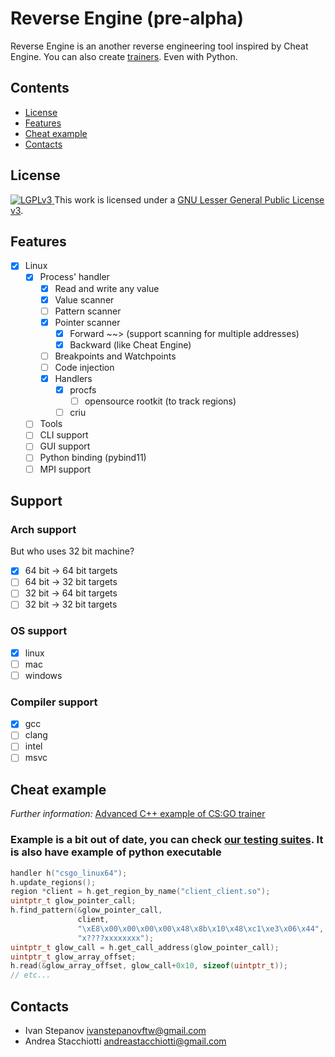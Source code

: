 # Reverse Engine (pre-alpha) 

Reverse Engine is an another reverse engineering tool inspired by Cheat Engine.
You can also create [trainers](./trainer.cc). Even with Python.


## Contents

  * [License](#license)
  * [Features](#features)
  * [Cheat example](#cheat-example)
  * [Contacts](#contacts)

## License

<a rel="license" href="https://www.gnu.org/copyleft/lesser.html">
  <img alt="LGPLv3" style="border-width:0" src="https://www.gnu.org/graphics/lgplv3-88x31.png"/>
</a> This work is licensed under a <a rel="license" href="https://www.gnu.org/copyleft/lesser.html">GNU Lesser General Public License v3</a>.

## Features

- [x] Linux
  - [x] Process' handler
    - [x] Read and write any value
    - [x] Value scanner
    - [ ] Pattern scanner
    - [x] Pointer scanner
      - [x] Forward ~~> (support scanning for multiple addresses)
      - [x] Backward (like Cheat Engine)
    - [ ] Breakpoints and Watchpoints
    - [ ] Code injection
    - [x] Handlers
      - [x] procfs
        - [ ] opensource rootkit (to track regions)
      - [ ] criu
  - [ ] Tools
  - [ ] CLI support
  - [ ] GUI support
  - [ ] Python binding (pybind11)
  - [ ] MPI support

## Support

### Arch support
But who uses 32 bit machine?

- [x] 64 bit -> 64 bit targets
- [ ] 64 bit -> 32 bit targets
- [ ] 32 bit -> 64 bit targets
- [ ] 32 bit -> 32 bit targets

### OS support

- [x] linux
- [ ] mac
- [ ] windows

### Compiler support

- [x] gcc
- [ ] clang
- [ ] intel
- [ ] msvc

## Cheat example
*Further information:* [Advanced C++ example of CS:GO trainer](./example/csgo_linux64/fix_resources_download/main.cc) 
### Example is a bit out of date, you can check [our testing suites](./pwner/test). It is also have example of python executable
```cpp
handler h("csgo_linux64");
h.update_regions();
region *client = h.get_region_by_name("client_client.so");
uintptr_t glow_pointer_call;
h.find_pattern(&glow_pointer_call,
               client,
               "\xE8\x00\x00\x00\x00\x48\x8b\x10\x48\xc1\xe3\x06\x44",
               "x????xxxxxxxx");
uintptr_t glow_call = h.get_call_address(glow_pointer_call);
uintptr_t glow_array_offset;
h.read(&glow_array_offset, glow_call+0x10, sizeof(uintptr_t));
// etc...
```

## Contacts

- Ivan Stepanov ivanstepanovftw@gmail.com
- Andrea Stacchiotti andreastacchiotti@gmail.com 

